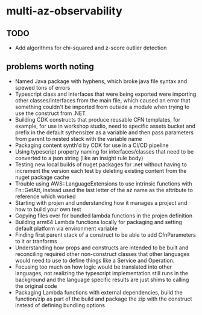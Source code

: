 # multi-az-observability

## TODO

- Add algorithms for chi-squared and z-score outlier detection

## problems worth noting

- Named Java package with hyphens, which broke java file syntax and spewed tons of errors
- Typescript class and interfaces that were being exported were importing other classes/interfaces
from the main file, which caused an error that something couldn't be imported from outside a module
when trying to use the construct from .NET
- Building CDK constructs that produce reusable CFN templates, for example, for use in workshop studio,
need to specific assets bucket and prefix in the default sythensizer as a variable and then pass parameters from parent
to nested stack with the variable name
- Packaging content synth'd by CDK for use in a CI/CD pipeline
- Using typescript property naming for interfaces/classes that need to be converted to a json string (like an insight rule body)
- Testing new local builds of nuget packages for .net without having to increment the version each test by deleting 
existing content from the nuget package cache
- Trouble using AWS::LanguageExtensions to use intrinsic functions with Fn::GetAtt, instead used the last letter of the az 
name as the attribute to reference which worked
- Starting with projen and understanding how it manages a project and how to build your own test
- Copying files over for bundled lambda functions in the projen definition
- Building arm64 Lambda functions locally for packaging and setting default platform via environment variable
- Finding first parent stack of a construct to be able to add CfnParameters to it or tranforms
- Understanding how props and constructs are intended to be built and reconciling required other non-construct classes that other languages would need to use to define things like a Service and Operation.
- Focusing too much on how logic would be translated into other languages, not realizing the typescript implementation still
runs in the background and the language specific results are just shims to calling the original code
- Packaging Lambda functions with external dependencies, build the function/zip as part of the build and package the zip with the construct instead of defining bundling options